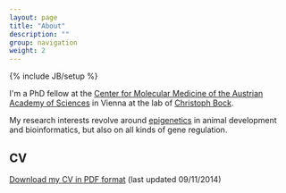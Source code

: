 ```yaml
---
layout: page
title: "About"
description: ""
group: navigation
weight: 2
---
```

{% include JB/setup %}


I'm a PhD fellow at the [Center for Molecular Medicine of the Austrian Academy of Sciences][1] in Vienna at the lab of [Christoph Bock][2].

My research interests revolve around [epigenetics][3] in animal development and bioinformatics, but also on all kinds of gene regulation.

## CV
[Download my CV in PDF format][4] (last updated 09/11/2014)


[1]: http://www.cemm.oeaw.ac.at/
[2]: http://medical-epigenomics.org/
[3]: http://en.wikipedia.org/wiki/Epigenetics
[4]: https://raw.githubusercontent.com/afrendeiro/afrendeiro.github.io/master/_data/documents/cv.pdf
